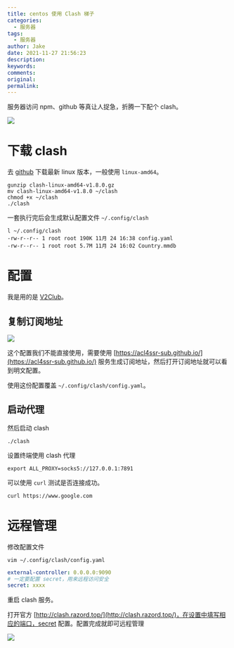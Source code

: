```yaml
---
title: centos 使用 Clash 梯子
categories:
  - 服务器
tags:
  - 服务器
author: Jake
date: 2021-11-27 21:56:23
description:
keywords:
comments:
original:
permalink:
---
```


服务器访问 npm、github 等真让人捉急，折腾一下配个 clash。

![](//blogimg.jakeyu.top/centos-使用-Clash-梯子/logo.png)

<!--more-->

# 下载 clash

去 [github](https://github.com/Dreamacro/clash/releases) 下载最新 linux 版本，一般使用 `linux-amd64`。

```shell
gunzip clash-linux-amd64-v1.8.0.gz
mv clash-linux-amd64-v1.8.0 ~/clash
chmod +x ~/clash
./clash
```

一套执行完后会生成默认配置文件 `~/.config/clash`

```shell
l ~/.config/clash
-rw-r--r-- 1 root root 190K 11月 24 16:38 config.yaml
-rw-r--r-- 1 root root 5.7M 11月 24 16:02 Country.mmdb
```

# 配置

我是用的是 [V2Club](https://join.v2fly.club/#/register?code=C5EnE7vC)。

## 复制订阅地址

![](http://blogimg.jakeyu.top/centos-%E4%BD%BF%E7%94%A8-Clash-%E6%A2%AF%E5%AD%90/iShot2021-11-27%2023.29.16.png)

这个配置我们不能直接使用，需要使用 [https://acl4ssr-sub.github.io/](https://acl4ssr-sub.github.io/) 服务生成订阅地址，然后打开订阅地址就可以看到明文配置。

使用这份配置覆盖 `~/.config/clash/config.yaml`。

## 启动代理

然后启动 clash

```shell
./clash
```

设置终端使用 clash 代理

```shell
export ALL_PROXY=socks5://127.0.0.1:7891
```

可以使用 `curl` 测试是否连接成功。

```shell
curl https://www.google.com
```

# 远程管理

修改配置文件

```shell
vim ~/.config/clash/config.yaml
```

```yaml
external-controller: 0.0.0.0:9090
# 一定要配置 secret，用来远程访问安全
secret: xxxx
```

重启 clash 服务。

打开官方 [http://clash.razord.top/](http://clash.razord.top/)，在设置中填写相应的端口，secret 配置。配置完成就即可远程管理

![](http://blogimg.jakeyu.top/centos-%E4%BD%BF%E7%94%A8-Clash-%E6%A2%AF%E5%AD%90/iShot2021-11-27%2023.50.06.png)